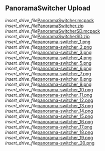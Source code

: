 ## PanoramaSwitcher Upload
<div class="filedownload-container"><i class="material-icons">insert_drive_file</i><a href="./PanoramaSwitcher.mcpack">PanoramaSwitcher.mcpack</a></div>
<div class="filedownload-container"><i class="material-icons">insert_drive_file</i><a href="./PanoramaSwitcher.zip">PanoramaSwitcher.zip</a></div>
<div class="filedownload-container"><i class="material-icons">insert_drive_file</i><a href="./PanoramaSwitcherSD.mcpack">PanoramaSwitcherSD.mcpack</a></div>
<div class="filedownload-container"><i class="material-icons">insert_drive_file</i><a href="./PanoramaSwitcherSD.zip">PanoramaSwitcherSD.zip</a></div>
<div class="filedownload-container"><i class="material-icons">insert_drive_file</i><a href="./panorama-switcher_1.png">panorama-switcher_1.png</a></div>
<div class="filedownload-container"><i class="material-icons">insert_drive_file</i><a href="./panorama-switcher_2.png">panorama-switcher_2.png</a></div>
<div class="filedownload-container"><i class="material-icons">insert_drive_file</i><a href="./panorama-switcher_3.png">panorama-switcher_3.png</a></div>
<div class="filedownload-container"><i class="material-icons">insert_drive_file</i><a href="./panorama-switcher_4.png">panorama-switcher_4.png</a></div>
<div class="filedownload-container"><i class="material-icons">insert_drive_file</i><a href="./panorama-switcher_5.png">panorama-switcher_5.png</a></div>
<div class="filedownload-container"><i class="material-icons">insert_drive_file</i><a href="./panorama-switcher_6.png">panorama-switcher_6.png</a></div>
<div class="filedownload-container"><i class="material-icons">insert_drive_file</i><a href="./panorama-switcher_7.png">panorama-switcher_7.png</a></div>
<div class="filedownload-container"><i class="material-icons">insert_drive_file</i><a href="./panorama-switcher_8.png">panorama-switcher_8.png</a></div>
<div class="filedownload-container"><i class="material-icons">insert_drive_file</i><a href="./panorama-switcher_9.png">panorama-switcher_9.png</a></div>
<div class="filedownload-container"><i class="material-icons">insert_drive_file</i><a href="./panorama-switcher_10.png">panorama-switcher_10.png</a></div>
<div class="filedownload-container"><i class="material-icons">insert_drive_file</i><a href="./panorama-switcher_11.png">panorama-switcher_11.png</a></div>
<div class="filedownload-container"><i class="material-icons">insert_drive_file</i><a href="./panorama-switcher_12.png">panorama-switcher_12.png</a></div>
<div class="filedownload-container"><i class="material-icons">insert_drive_file</i><a href="./panorama-switcher_13.png">panorama-switcher_13.png</a></div>
<div class="filedownload-container"><i class="material-icons">insert_drive_file</i><a href="./panorama-switcher_14.png">panorama-switcher_14.png</a></div>
<div class="filedownload-container"><i class="material-icons">insert_drive_file</i><a href="./panorama-switcher_15.png">panorama-switcher_15.png</a></div>
<div class="filedownload-container"><i class="material-icons">insert_drive_file</i><a href="./panorama-switcher_16.png">panorama-switcher_16.png</a></div>
<div class="filedownload-container"><i class="material-icons">insert_drive_file</i><a href="./panorama-switcher_17.png">panorama-switcher_17.png</a></div>
<div class="filedownload-container"><i class="material-icons">insert_drive_file</i><a href="./panorama-switcher_18.png">panorama-switcher_18.png</a></div>
<div class="filedownload-container"><i class="material-icons">insert_drive_file</i><a href="./panorama-switcher_19.png">panorama-switcher_19.png</a></div>
<div class="filedownload-container"><i class="material-icons">insert_drive_file</i><a href="./panorama-switcher_20.png">panorama-switcher_20.png</a></div>
